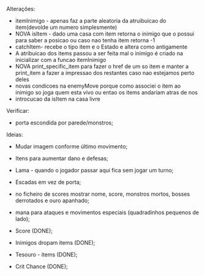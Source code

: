 Alterações:
- itemInimigo - apenas faz a parte aleatoria da atruibuicao do item(devolde um numero simplesmente)
- NOVA isItem - dado uma casa com item retorna o inimigo que o possui para saber a posicao ou caso nao tenha item retorna -1
- catchItem- recebe o tipo item e o Estado e altera como antigamente
- A atribuicao dos items passou a ser feita mal o inimigo é criado na inicializar com a funcao itemInimigo
- NOVA print_specific_item para fazer o href de um so item e manter a print_item a fazer a impressao dos restantes caso nao estejamos perto deles
- novas condicoes na enemyMove porque como associei o item ao inimigo so joga quem esta vivo ou entao os items andariam atras de nos
- introcucao da isItem na casa livre

Verificar:
- porta escondida por parede/monstros;

Ideias:

- Mudar imagem conforme último movimento;
- Itens para aumentar dano e defesas;
- Lama - quando o jogador passar aqui fica sem jogar um turno;
- Escadas em vez de porta;
- no ficheiro de scores mostrar nome, score, monstros mortos, bosses derrotados e ouro apanhado;
- mana para ataques e movimentos especiais (quadradinhos pequenos de lado);

- Score (DONE);
- Inimigos dropam items (DONE);
- Tesouro - items (DONE);
- Crit Chance (DONE);

